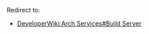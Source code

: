 Redirect to:

*   [DeveloperWiki:Arch Services#Build Server](/index.php?title=DeveloperWiki:Arch_Services&redirect=no#Build_Server "DeveloperWiki:Arch Services")